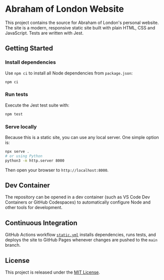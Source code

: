 # Abraham of London Website

This project contains the source for Abraham of London's personal website. The site is a modern, responsive static site built with plain HTML, CSS and JavaScript. Tests are written with Jest.

## Getting Started

### Install dependencies

Use `npm ci` to install all Node dependencies from `package.json`:

```bash
npm ci
```

### Run tests

Execute the Jest test suite with:

```bash
npm test
```

### Serve locally

Because this is a static site, you can use any local server. One simple option is:

```bash
npx serve .
# or using Python
python3 -m http.server 8000
```

Then open your browser to `http://localhost:8000`.

## Dev Container

The repository can be opened in a dev container (such as VS Code Dev Containers or GitHub Codespaces) to automatically configure Node and other tools for development.

## Continuous Integration

GitHub Actions workflow [`static.yml`](.github/workflows/static.yml) installs dependencies, runs tests, and deploys the site to GitHub Pages whenever changes are pushed to the `main` branch.

## License

This project is released under the [MIT License](LICENSE).
